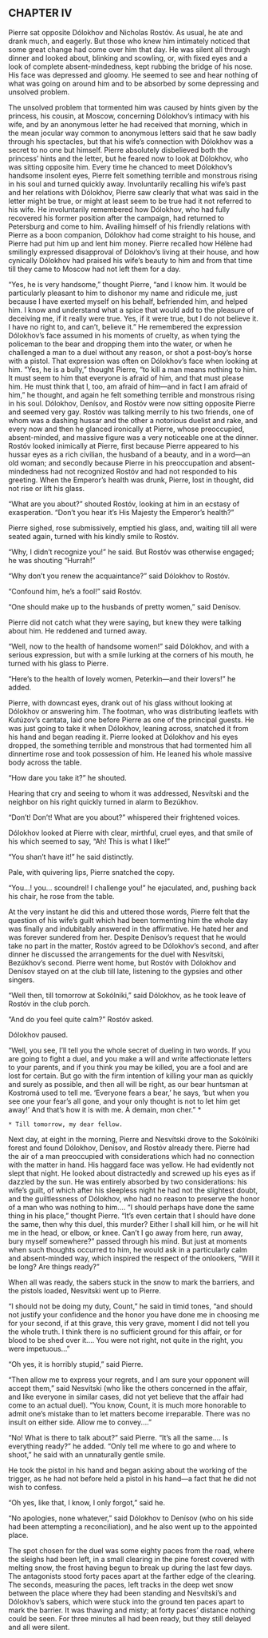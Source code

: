 ## CHAPTER IV

Pierre sat opposite Dólokhov and Nicholas Rostóv. As usual, he ate and
drank much, and eagerly. But those who knew him intimately noticed that
some great change had come over him that day. He was silent all through
dinner and looked about, blinking and scowling, or, with fixed eyes and
a look of complete absent-mindedness, kept rubbing the bridge of his
nose. His face was depressed and gloomy. He seemed to see and hear
nothing of what was going on around him and to be absorbed by some
depressing and unsolved problem.

The unsolved problem that tormented him was caused by hints given by the
princess, his cousin, at Moscow, concerning Dólokhov’s intimacy with
his wife, and by an anonymous letter he had received that morning, which
in the mean jocular way common to anonymous letters said that he saw
badly through his spectacles, but that his wife’s connection with
Dólokhov was a secret to no one but himself. Pierre absolutely
disbelieved both the princess’ hints and the letter, but he feared
now to look at Dólokhov, who was sitting opposite him. Every time
he chanced to meet Dólokhov’s handsome insolent eyes, Pierre felt
something terrible and monstrous rising in his soul and turned quickly
away. Involuntarily recalling his wife’s past and her relations with
Dólokhov, Pierre saw clearly that what was said in the letter might be
true, or might at least seem to be true had it not referred to his wife.
He involuntarily remembered how Dólokhov, who had fully recovered his
former position after the campaign, had returned to Petersburg and come
to him. Availing himself of his friendly relations with Pierre as a boon
companion, Dólokhov had come straight to his house, and Pierre had put
him up and lent him money. Pierre recalled how Hélène had smilingly
expressed disapproval of Dólokhov’s living at their house, and how
cynically Dólokhov had praised his wife’s beauty to him and from that
time till they came to Moscow had not left them for a day.

“Yes, he is very handsome,” thought Pierre, “and I know him. It
would be particularly pleasant to him to dishonor my name and ridicule
me, just because I have exerted myself on his behalf, befriended him,
and helped him. I know and understand what a spice that would add to the
pleasure of deceiving me, if it really were true. Yes, if it were true,
but I do not believe it. I have no right to, and can’t, believe it.”
He remembered the expression Dólokhov’s face assumed in his moments
of cruelty, as when tying the policeman to the bear and dropping them
into the water, or when he challenged a man to a duel without any
reason, or shot a post-boy’s horse with a pistol. That expression
was often on Dólokhov’s face when looking at him. “Yes, he is a
bully,” thought Pierre, “to kill a man means nothing to him. It must
seem to him that everyone is afraid of him, and that must please him.
He must think that I, too, am afraid of him—and in fact I am afraid of
him,” he thought, and again he felt something terrible and monstrous
rising in his soul. Dólokhov, Denísov, and Rostóv were now sitting
opposite Pierre and seemed very gay. Rostóv was talking merrily to his
two friends, one of whom was a dashing hussar and the other a notorious
duelist and rake, and every now and then he glanced ironically at
Pierre, whose preoccupied, absent-minded, and massive figure was a very
noticeable one at the dinner. Rostóv looked inimically at Pierre,
first because Pierre appeared to his hussar eyes as a rich civilian, the
husband of a beauty, and in a word—an old woman; and secondly because
Pierre in his preoccupation and absent-mindedness had not recognized
Rostóv and had not responded to his greeting. When the Emperor’s
health was drunk, Pierre, lost in thought, did not rise or lift his
glass.

“What are you about?” shouted Rostóv, looking at him in an ecstasy
of exasperation. “Don’t you hear it’s His Majesty the Emperor’s
health?”

Pierre sighed, rose submissively, emptied his glass, and, waiting till
all were seated again, turned with his kindly smile to Rostóv.

“Why, I didn’t recognize you!” he said. But Rostóv was otherwise
engaged; he was shouting “Hurrah!”

“Why don’t you renew the acquaintance?” said Dólokhov to Rostóv.

“Confound him, he’s a fool!” said Rostóv.

“One should make up to the husbands of pretty women,” said Denísov.

Pierre did not catch what they were saying, but knew they were talking
about him. He reddened and turned away.

“Well, now to the health of handsome women!” said Dólokhov, and
with a serious expression, but with a smile lurking at the corners of
his mouth, he turned with his glass to Pierre.

“Here’s to the health of lovely women, Peterkin—and their
lovers!” he added.

Pierre, with downcast eyes, drank out of his glass without looking at
Dólokhov or answering him. The footman, who was distributing leaflets
with Kutúzov’s cantata, laid one before Pierre as one of the
principal guests. He was just going to take it when Dólokhov, leaning
across, snatched it from his hand and began reading it. Pierre looked
at Dólokhov and his eyes dropped, the something terrible and monstrous
that had tormented him all dinnertime rose and took possession of him.
He leaned his whole massive body across the table.

“How dare you take it?” he shouted.

Hearing that cry and seeing to whom it was addressed, Nesvítski and the
neighbor on his right quickly turned in alarm to Bezúkhov.

“Don’t! Don’t! What are you about?” whispered their frightened
voices.

Dólokhov looked at Pierre with clear, mirthful, cruel eyes, and that
smile of his which seemed to say, “Ah! This is what I like!”

“You shan’t have it!” he said distinctly.

Pale, with quivering lips, Pierre snatched the copy.

“You...! you... scoundrel! I challenge you!” he ejaculated, and,
pushing back his chair, he rose from the table.

At the very instant he did this and uttered those words, Pierre felt
that the question of his wife’s guilt which had been tormenting him
the whole day was finally and indubitably answered in the affirmative.
He hated her and was forever sundered from her. Despite Denísov’s
request that he would take no part in the matter, Rostóv agreed to be
Dólokhov’s second, and after dinner he discussed the arrangements for
the duel with Nesvítski, Bezúkhov’s second. Pierre went home, but
Rostóv with Dólokhov and Denísov stayed on at the club till late,
listening to the gypsies and other singers.

“Well then, till tomorrow at Sokólniki,” said Dólokhov, as he took
leave of Rostóv in the club porch.

“And do you feel quite calm?” Rostóv asked.

Dólokhov paused.

“Well, you see, I’ll tell you the whole secret of dueling in two
words. If you are going to fight a duel, and you make a will and write
affectionate letters to your parents, and if you think you may be
killed, you are a fool and are lost for certain. But go with the firm
intention of killing your man as quickly and surely as possible, and
then all will be right, as our bear huntsman at Kostromá used to tell
me. ‘Everyone fears a bear,’ he says, ‘but when you see one your
fear’s all gone, and your only thought is not to let him get away!’
And that’s how it is with me. À demain, mon cher.” *

    * Till tomorrow, my dear fellow.

Next day, at eight in the morning, Pierre and Nesvítski drove to the
Sokólniki forest and found Dólokhov, Denísov, and Rostóv already
there. Pierre had the air of a man preoccupied with considerations which
had no connection with the matter in hand. His haggard face was yellow.
He had evidently not slept that night. He looked about distractedly and
screwed up his eyes as if dazzled by the sun. He was entirely absorbed
by two considerations: his wife’s guilt, of which after his sleepless
night he had not the slightest doubt, and the guiltlessness of
Dólokhov, who had no reason to preserve the honor of a man who was
nothing to him.... “I should perhaps have done the same thing in his
place,” thought Pierre. “It’s even certain that I should have done
the same, then why this duel, this murder? Either I shall kill him, or
he will hit me in the head, or elbow, or knee. Can’t I go away from
here, run away, bury myself somewhere?” passed through his mind. But
just at moments when such thoughts occurred to him, he would ask in a
particularly calm and absent-minded way, which inspired the respect of
the onlookers, “Will it be long? Are things ready?”

When all was ready, the sabers stuck in the snow to mark the barriers,
and the pistols loaded, Nesvítski went up to Pierre.

“I should not be doing my duty, Count,” he said in timid tones,
“and should not justify your confidence and the honor you have done
me in choosing me for your second, if at this grave, this very
grave, moment I did not tell you the whole truth. I think there is no
sufficient ground for this affair, or for blood to be shed over it....
You were not right, not quite in the right, you were impetuous...”

“Oh yes, it is horribly stupid,” said Pierre.

“Then allow me to express your regrets, and I am sure your opponent
will accept them,” said Nesvítski (who like the others concerned in
the affair, and like everyone in similar cases, did not yet believe that
the affair had come to an actual duel). “You know, Count, it is much
more honorable to admit one’s mistake than to let matters become
irreparable. There was no insult on either side. Allow me to
convey....”

“No! What is there to talk about?” said Pierre. “It’s all the
same.... Is everything ready?” he added. “Only tell me where to go
and where to shoot,” he said with an unnaturally gentle smile.

He took the pistol in his hand and began asking about the working of the
trigger, as he had not before held a pistol in his hand—a fact that he
did not wish to confess.

“Oh yes, like that, I know, I only forgot,” said he.

“No apologies, none whatever,” said Dólokhov to Denísov (who on
his side had been attempting a reconciliation), and he also went up to
the appointed place.

The spot chosen for the duel was some eighty paces from the road,
where the sleighs had been left, in a small clearing in the pine forest
covered with melting snow, the frost having begun to break up during the
last few days. The antagonists stood forty paces apart at the farther
edge of the clearing. The seconds, measuring the paces, left tracks in
the deep wet snow between the place where they had been standing and
Nesvítski’s and Dólokhov’s sabers, which were stuck into the
ground ten paces apart to mark the barrier. It was thawing and misty; at
forty paces’ distance nothing could be seen. For three minutes all had
been ready, but they still delayed and all were silent.





